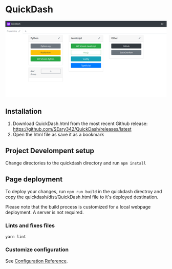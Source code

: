 # QuickDash

![QuickDash Preview](/media/preview.png)

## Installation
1. Download QuickDash.html from the most recent Github release: https://github.com/SEary342/QuickDash/releases/latest
2. Open the html file as save it as a bookmark

## Project Develompent setup
Change directories to the quickdash directory and run `npm install`

## Page deployment
To deploy your changes, run `npm run build` in the quickdash directroy and copy the quickdash/dist/QuickDash.html file to it's deployed destination.

Please note that the build process is customized for a local webpage deployment. A server is not required.

### Lints and fixes files
```
yarn lint
```

### Customize configuration
See [Configuration Reference](https://cli.vuejs.org/config/).
